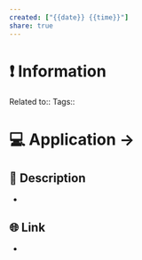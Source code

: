 ```yaml
---
created: ["{{date}} {{time}}"]
share: true
---
```



# ❗ Information
Related to::
Tags::

# 💻 Application -> 

## 🧾 Description
- 
## 🌐 Link
- 